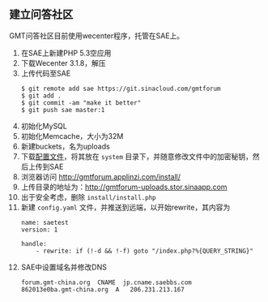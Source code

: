 ## 建立问答社区

GMT问答社区目前使用wecenter程序，托管在SAE上。

1. 在SAE上新建PHP 5.3空应用
2. 下载Wecenter 3.1.8，解压
3. 上传代码至SAE
   ~~~
   $ git remote add sae https://git.sinacloud.com/gmtforum
   $ git add .
   $ git commit -am "make it better"
   $ git push sae master:1
   ~~~
4. 初始化MySQL
5. 初始化Memcache，大小为32M
6. 新建buckets，名为uploads
7. 下载[配置文件](http://www.wecenter.com/download/sae_config.zip)，将其放在 `system` 目录下，并随意修改文件中的加密秘钥，然后上传到SAE
8. 浏览器访问 http://gmtforum.applinzi.com/install/
9. 上传目录的地址为：http://gmtforum-uploads.stor.sinaapp.com
10. 出于安全考虑，删除 `install/install.php`
11. 新建 `config.yaml` 文件，并推送到远端，以开始rewrite，其内容为
	~~~
	name: saetest
    version: 1

    handle:
        - rewrite: if (!-d && !-f) goto "/index.php?%{QUERY_STRING}"
	~~~
12. SAE中设置域名并修改DNS
    ~~~
	forum.gmt-china.org  CNAME  jp.cname.saebbs.com
    862013e0ba.gmt-china.org  A   206.231.213.167
    ~~~
